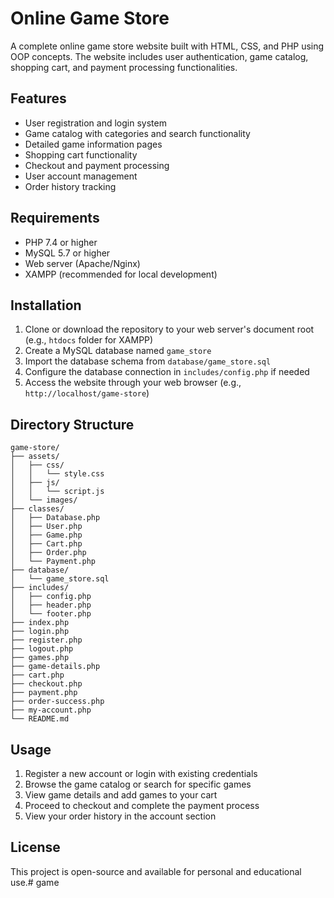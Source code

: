 # Online Game Store

A complete online game store website built with HTML, CSS, and PHP using OOP concepts. The website includes user authentication, game catalog, shopping cart, and payment processing functionalities.

## Features

- User registration and login system
- Game catalog with categories and search functionality
- Detailed game information pages
- Shopping cart functionality
- Checkout and payment processing
- User account management
- Order history tracking

## Requirements

- PHP 7.4 or higher
- MySQL 5.7 or higher
- Web server (Apache/Nginx)
- XAMPP (recommended for local development)

## Installation

1. Clone or download the repository to your web server's document root (e.g., `htdocs` folder for XAMPP)
2. Create a MySQL database named `game_store`
3. Import the database schema from `database/game_store.sql`
4. Configure the database connection in `includes/config.php` if needed
5. Access the website through your web browser (e.g., `http://localhost/game-store`)

## Directory Structure

```
game-store/
├── assets/
│   ├── css/
│   │   └── style.css
│   ├── js/
│   │   └── script.js
│   └── images/
├── classes/
│   ├── Database.php
│   ├── User.php
│   ├── Game.php
│   ├── Cart.php
│   ├── Order.php
│   └── Payment.php
├── database/
│   └── game_store.sql
├── includes/
│   ├── config.php
│   ├── header.php
│   └── footer.php
├── index.php
├── login.php
├── register.php
├── logout.php
├── games.php
├── game-details.php
├── cart.php
├── checkout.php
├── payment.php
├── order-success.php
├── my-account.php
└── README.md
```

## Usage

1. Register a new account or login with existing credentials
2. Browse the game catalog or search for specific games
3. View game details and add games to your cart
4. Proceed to checkout and complete the payment process
5. View your order history in the account section

## License

This project is open-source and available for personal and educational use.#   g a m e  
 